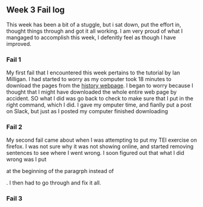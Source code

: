 
## Week 3 Fail log
This week has been a bit of a stuggle, but i sat down, put the effort in, thought things through and got it all working. I am very proud of what I mangaged to accomplish this week, I defenitly feel as though I have improved. 

### Fail 1
My first fail that I encountered this week pertains to the tutorial by Ian Milligan. I had started to worry as my computer took 18 minutes to download the pages from the [history webpage](https://hyp.is/eAPnXoDwEemZ8iNoAnVvXg/programminghistorian.org/en/lessons/automated-downloading-with-wget). I began to worry because I thought that I might have downloaded the whole entire web page by accident. SO what I did was go back to check to make sure that I put in the right command, which I did. I gave my omputer time, and fianlly put a post on Slack, but just as I posted my computer finished downloading

### Fail 2
My second fail came about when I was attempting to put my TEI exercise on firefox. I was not sure why it was not showing online, and started removing sentences to see where I went wrong. I soon figured out that what I did wrong was I put </P> at the beginning of the paragrph instead of <P>. I then had to go through and fix it all.
  
  ### Fail 3
  
